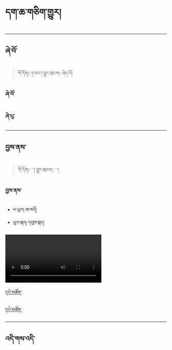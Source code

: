 # དག་ཆ་གཅིག་གྱུར།

------------------------------------------------------------------------
ཞེ་བོ་
--------
> གོ་དོན།: ཧ་ཅང་། བྱུང་ཁུངས།: ཞེད་པོ།

### ཞེ་བོ་

### ཞེ་པུ་

------------------------------------------------------------------------

བྱས་ནས་
----
>  གོ་དོན།: ་་་། བྱུང་ཁུངས།: ་་་།

### བྱས་ནས་
- ཕ་ཡུལ། ཨ་མདོ།
- ཡུལ་སྐད། དབུས་སྐད།

![བྱས་ནས་](https://user-images.githubusercontent.com/17675331/217753303-846cd0f2-6f20-44ff-a411-cb4e4b0bd0a0.webm)

[དཔེ་མཚོན་](https://github.com/MonlamAI/Wiki/blob/main/docs/stt/assets/0123.mp3 ':include :type=audio')

[དཔེ་མཚོན་](/stt/assets/0123.mp3 ':include :type=audio')

------------------------------------------------------------------------

འདི་གས་འདི་
----
